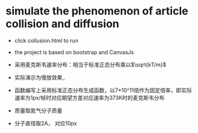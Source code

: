 # simulate the phenomenon of article collision and diffusion
- click collusion.html to run
- the project is based on bootstrap and CanvasJs


- 采用麦克斯韦速率分布：相当于标准正态分布乘以$\sqrt{kT/m}$
- 实际演示为慢放效果,.
- 函数编写上采用标准正态分布生成函数，以7*10^11倍作为固定倍率，即实际速率为1px/帧时对应期望方差对应速率为373K时的麦克斯韦分布
- 质量取氮气分子质量
- 分子直径取2A， 对应10px
